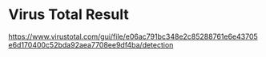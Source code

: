 # Virus Total Result

https://www.virustotal.com/gui/file/e06ac791bc348e2c85288761e6e43705e6d170400c52bda92aea7708ee9df4ba/detection
